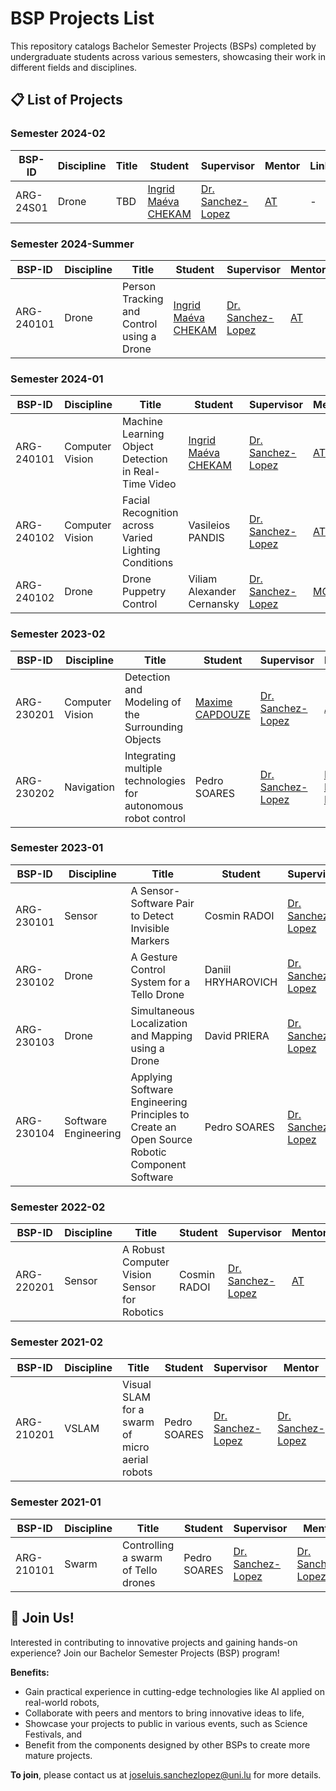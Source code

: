 # BSP Projects List

This repository catalogs Bachelor Semester Projects (BSPs) completed by undergraduate students across various semesters, showcasing their work in different fields and disciplines.

## 📋 List of Projects

### Semester 2024-02

| BSP-ID    | Discipline | Title | Student                                           | Supervisor                                       | Mentor                              | Links |
| --------- | ---------- | ----- | ------------------------------------------------- | ------------------------------------------------ | ----------------------------------- | ----- |
| ARG-24S01 | Drone      | TBD   | [Ingrid Maéva CHEKAM](https://github.com/maeri18) | [Dr. Sanchez-Lopez](https://github.com/joselusl) | [AT](https://github.com/alitourani) | -     |

### Semester 2024-Summer

| BSP-ID     | Discipline | Title                                     | Student                                           | Supervisor                                       | Mentor                              | Links                                                       |
| ---------- | ---------- | ----------------------------------------- | ------------------------------------------------- | ------------------------------------------------ | ----------------------------------- | ----------------------------------------------------------- |
| ARG-240101 | Drone      | Person Tracking and Control using a Drone | [Ingrid Maéva CHEKAM](https://github.com/maeri18) | [Dr. Sanchez-Lopez](https://github.com/joselusl) | [AT](https://github.com/alitourani) | [GitHub](https://github.com/snt-arg/Tello-object-detection) |

### Semester 2024-01

| BSP-ID     | Discipline      | Title                                                | Student                                           | Supervisor                                       | Mentor                              | Links                                                       |
| ---------- | --------------- | ---------------------------------------------------- | ------------------------------------------------- | ------------------------------------------------ | ----------------------------------- | ----------------------------------------------------------- |
| ARG-240101 | Computer Vision | Machine Learning Object Detection in Real-Time Video | [Ingrid Maéva CHEKAM](https://github.com/maeri18) | [Dr. Sanchez-Lopez](https://github.com/joselusl) | [AT](https://github.com/alitourani) | [GitHub](https://github.com/snt-arg/Tello-object-detection) |
| ARG-240102 | Computer Vision | Facial Recognition across Varied Lighting Conditions | Vasileios PANDIS                                  | [Dr. Sanchez-Lopez](https://github.com/joselusl) | [AT](https://github.com/alitourani) | -                                                           |
| ARG-240102 | Drone           | Drone Puppetry Control                               | Viliam Alexander Cernansky                        | [Dr. Sanchez-Lopez](https://github.com/joselusl) | [MG](https://github.com/mgiberna)   | -                                                           |

### Semester 2023-02

| BSP-ID     | Discipline      | Title                                                          | Student                                        | Supervisor                                       | Mentor                                             | Links                                            |
| ---------- | --------------- | -------------------------------------------------------------- | ---------------------------------------------- | ------------------------------------------------ | -------------------------------------------------- | ------------------------------------------------ |
| ARG-230201 | Computer Vision | Detection and Modeling of the Surrounding Objects              | [Maxime CAPDOUZE](https://github.com/maxcap12) | [Dr. Sanchez-Lopez](https://github.com/joselusl) | [AT](https://github.com/alitourani)                | -                                                |
| ARG-230202 | Navigation      | Integrating multiple technologies for autonomous robot control | Pedro SOARES                                   | [Dr. Sanchez-Lopez](https://github.com/joselusl) | [Dr. Hriday Bavle](https://github.com/hridaybavle) | [GitHub](https://github.com/snt-arg/unitree_ros) |

### Semester 2023-01

| BSP-ID     | Discipline           | Title                                                                                        | Student            | Supervisor                                       | Mentor                                             | Links                                                         |
| ---------- | -------------------- | -------------------------------------------------------------------------------------------- | ------------------ | ------------------------------------------------ | -------------------------------------------------- | ------------------------------------------------------------- |
| ARG-230101 | Sensor               | A Sensor-Software Pair to Detect Invisible Markers                                           | Cosmin RADOI       | [Dr. Sanchez-Lopez](https://github.com/joselusl) | [AT](https://github.com/alitourani)                | -                                                             |
| ARG-230102 | Drone                | A Gesture Control System for a Tello Drone                                                   | Daniil HRYHAROVICH | [Dr. Sanchez-Lopez](https://github.com/joselusl) | [AT](https://github.com/alitourani)                | -                                                             |
| ARG-230103 | Drone                | Simultaneous Localization and Mapping using a Drone                                          | David PRIERA       | [Dr. Sanchez-Lopez](https://github.com/joselusl) | [AT](https://github.com/alitourani)                | -                                                             |
| ARG-230104 | Software Engineering | Applying Software Engineering Principles to Create an Open Source Robotic Component Software | Pedro SOARES       | [Dr. Sanchez-Lopez](https://github.com/joselusl) | [Dr. Hriday Bavle](https://github.com/hridaybavle) | [GitHub](https://github.com/snt-arg/lidar_situational_graphs) |

### Semester 2022-02

| BSP-ID     | Discipline | Title                                        | Student      | Supervisor                                       | Mentor                              | Links |
| ---------- | ---------- | -------------------------------------------- | ------------ | ------------------------------------------------ | ----------------------------------- | ----- |
| ARG-220201 | Sensor     | A Robust Computer Vision Sensor for Robotics | Cosmin RADOI | [Dr. Sanchez-Lopez](https://github.com/joselusl) | [AT](https://github.com/alitourani) | -     |

### Semester 2021-02

| BSP-ID     | Discipline | Title                                          | Student      | Supervisor                                       | Mentor                                           | Links                                             |
| ---------- | ---------- | ---------------------------------------------- | ------------ | ------------------------------------------------ | ------------------------------------------------ | ------------------------------------------------- |
| ARG-210201 | VSLAM      | Visual SLAM for a swarm of micro aerial robots | Pedro SOARES | [Dr. Sanchez-Lopez](https://github.com/joselusl) | [Dr. Sanchez-Lopez](https://github.com/joselusl) | [Github](https://github.com/PedroS235/TelloSwarm) |

### Semester 2021-01

| BSP-ID     | Discipline | Title                               | Student      | Supervisor                                       | Mentor                                           | Links                                                                                      |
| ---------- | ---------- | ----------------------------------- | ------------ | ------------------------------------------------ | ------------------------------------------------ | ------------------------------------------------------------------------------------------ |
| ARG-210101 | Swarm      | Controlling a swarm of Tello drones | Pedro SOARES | [Dr. Sanchez-Lopez](https://github.com/joselusl) | [Dr. Sanchez-Lopez](https://github.com/joselusl) | [Github](https://github.com/PedroS235/TelloSwarm/releases/tag/Location_with_aruco_markers) |

## 🚀 Join Us!

Interested in contributing to innovative projects and gaining hands-on experience? Join our Bachelor Semester Projects (BSP) program!

**Benefits:**

- Gain practical experience in cutting-edge technologies like AI applied on real-world robots,
- Collaborate with peers and mentors to bring innovative ideas to life,
- Showcase your projects to public in various events, such as Science Festivals, and
- Benefit from the components designed by other BSPs to create more mature projects.

**To join**, please contact us at [joseluis.sanchezlopez@uni.lu](mailto:joseluis.sanchezlopez@uni.lu) for more details.
